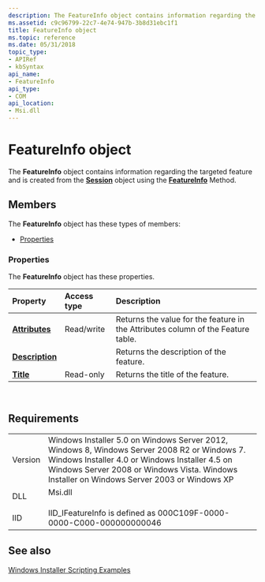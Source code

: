 ```yaml
---
description: The FeatureInfo object contains information regarding the targeted feature and is created from the Session object using the FeatureInfo Method.
ms.assetid: c9c96799-22c7-4e74-947b-3b8d31ebc1f1
title: FeatureInfo object
ms.topic: reference
ms.date: 05/31/2018
topic_type: 
- APIRef
- kbSyntax
api_name: 
- FeatureInfo
api_type: 
- COM
api_location: 
- Msi.dll
---
```


# FeatureInfo object

The **FeatureInfo** object contains information regarding the targeted feature and is created from the [**Session**](session-object.md) object using the [**FeatureInfo**](session-featureinfo.md) Method.

## Members

The **FeatureInfo** object has these types of members:

-   [Properties](#properties)

### Properties

The **FeatureInfo** object has these properties.



| Property                                                  | Access type           | Description                                                                                 |
|:----------------------------------------------------------|:----------------------|:--------------------------------------------------------------------------------------------|
| [**Attributes**](featureinfo-attributes.md)<br/>   | Read/write<br/> | Returns the value for the feature in the Attributes column of the Feature table.<br/> |
| [**Description**](featureinfo-description.md)<br/> |                       | Returns the description of the feature.<br/>                                          |
| [**Title**](featureinfo-title.md)<br/>             | Read-only<br/>  | Returns the title of the feature.<br/>                                                |



 

## Requirements



|                    |                                                                                                                                                                                                                                                         |
|--------------------|---------------------------------------------------------------------------------------------------------------------------------------------------------------------------------------------------------------------------------------------------------|
| Version<br/> | Windows Installer 5.0 on Windows Server 2012, Windows 8, Windows Server 2008 R2 or Windows 7. Windows Installer 4.0 or Windows Installer 4.5 on Windows Server 2008 or Windows Vista. Windows Installer on Windows Server 2003 or Windows XP<br/> |
| DLL<br/>     | <dl> <dt>Msi.dll</dt> </dl>                                                                                                                                                                      |
| IID<br/>     | IID\_IFeatureInfo is defined as 000C109F-0000-0000-C000-000000000046<br/>                                                                                                                                                                         |



## See also

<dl> <dt>

[Windows Installer Scripting Examples](windows-installer-scripting-examples.md)
</dt> </dl>

 

 




